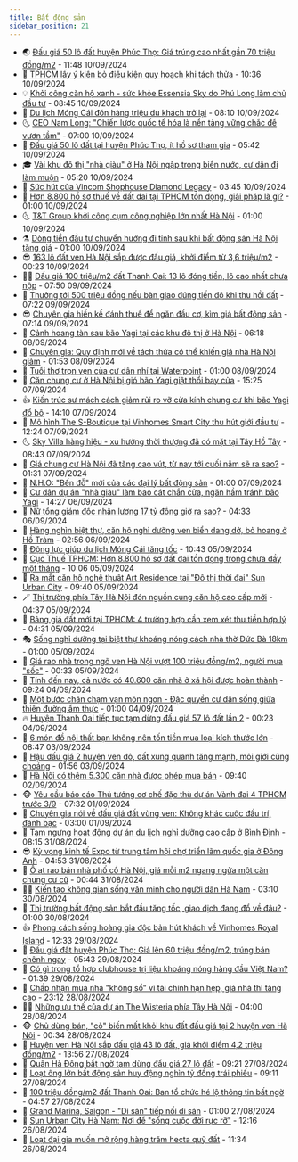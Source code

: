 ```yaml
---
title: Bất động sản
sidebar_position: 21
---
```


<!-- dantri-bat-dong-san:START -->
- 🌏 [Đấu giá 50 lô đất huyện Phúc Thọ: Giá trúng cao nhất gần 70 triệu đồng/m2](https://dantri.com.vn/bat-dong-san/dau-gia-50-lo-dat-huyen-phuc-tho-gia-trung-cao-nhat-gan-70-trieu-dongm2-20240910181432818.htm) - 11:48 10/09/2024
- 👹 [TPHCM lấy ý kiến bỏ điều kiện quy hoạch khi tách thửa](https://dantri.com.vn/bat-dong-san/tphcm-lay-y-kien-bo-dieu-kien-quy-hoach-khi-tach-thua-20240910151933502.htm) - 10:36 10/09/2024
- 💡 [Khởi công căn hộ xanh - sức khỏe Essensia Sky do Phú Long làm chủ đầu tư](https://dantri.com.vn/bat-dong-san/khoi-cong-can-ho-xanh-suc-khoe-essensia-sky-do-phu-long-lam-chu-dau-tu-20240910153736892.htm) - 08:45 10/09/2024
- 🌋 [Du lịch Móng Cái đón hàng triệu du khách trở lại](https://dantri.com.vn/bat-dong-san/du-lich-mong-cai-don-hang-trieu-du-khach-tro-lai-20240910145302902.htm) - 08:10 10/09/2024
- 🌜 [CEO Nam Long: &quot;Chiến lược quốc tế hóa là nền tảng vững chắc để vươn tầm&quot;](https://dantri.com.vn/bat-dong-san/ceo-nam-long-chien-luoc-quoc-te-hoa-la-nen-tang-vung-chac-de-vuon-tam-20240910113825516.htm) - 07:00 10/09/2024
- 💃 [Đấu giá 50 lô đất tại huyện Phúc Thọ, ít hồ sơ tham gia](https://dantri.com.vn/bat-dong-san/dau-gia-50-lo-dat-tai-huyen-phuc-tho-it-ho-so-tham-gia-20240910121617405.htm) - 05:42 10/09/2024
- 🎓 [Vài khu đô thị &quot;nhà giàu&quot; ở Hà Nội ngập trong biển nước, cư dân đi làm muộn](https://dantri.com.vn/bat-dong-san/vai-khu-do-thi-nha-giau-o-ha-noi-ngap-trong-bien-nuoc-cu-dan-di-lam-muon-20240910120454004.htm) - 05:20 10/09/2024
- 🌝 [Sức hút của Vincom Shophouse Diamond Legacy](https://dantri.com.vn/bat-dong-san/suc-hut-cua-vincom-shophouse-diamond-legacy-20240910101231970.htm) - 03:45 10/09/2024
- 🧐 [Hơn 8.800 hồ sơ thuế về đất đai tại TPHCM tồn đọng, giải pháp là gì?](https://dantri.com.vn/bat-dong-san/hon-8800-ho-so-thue-ve-dat-dai-tai-tphcm-ton-dong-giai-phap-la-gi-20240909170534418.htm) - 01:00 10/09/2024
- 🌜 [T&amp;T Group khởi công cụm công nghiệp lớn nhất Hà Nội](https://dantri.com.vn/bat-dong-san/tt-group-khoi-cong-cum-cong-nghiep-lon-nhat-ha-noi-20240910071534315.htm) - 01:00 10/09/2024
- ⚗️ [Dòng tiền đầu tư chuyển hướng đi tỉnh sau khi bất động sản Hà Nội tăng giá](https://dantri.com.vn/bat-dong-san/dong-tien-dau-tu-chuyen-huong-di-tinh-sau-khi-bat-dong-san-ha-noi-tang-gia-20240909180237982.htm) - 01:00 10/09/2024
- 😎 [163 lô đất ven Hà Nội sắp được đấu giá, khởi điểm từ 3,6 triệu/m2](https://dantri.com.vn/bat-dong-san/163-lo-dat-ven-ha-noi-sap-duoc-dau-gia-khoi-diem-tu-36-trieum2-20240910012203449.htm) - 00:23 10/09/2024
- 🧑‍🏫 [Đấu giá 100 triệu/m2 đất Thanh Oai: 13 lô đóng tiền, lô cao nhất chưa nộp](https://dantri.com.vn/bat-dong-san/dau-gia-100-trieum2-dat-thanh-oai-13-lo-dong-tien-lo-cao-nhat-chua-nop-20240909144001312.htm) - 07:50 09/09/2024
- 💪 [Thưởng tới 500 triệu đồng nếu bàn giao đúng tiến độ khi thu hồi đất](https://dantri.com.vn/bat-dong-san/thuong-toi-500-trieu-dong-neu-ban-giao-dung-tien-do-khi-thu-hoi-dat-20240909141340579.htm) - 07:22 09/09/2024
- 😎 [Chuyên gia hiến kế đánh thuế để ngăn đầu cơ, kìm giá bất động sản](https://dantri.com.vn/bat-dong-san/chuyen-gia-hien-ke-danh-thue-de-ngan-dau-co-kim-gia-bat-dong-san-20240909032308266.htm) - 07:14 09/09/2024
- 🧠 [Cảnh hoang tàn sau bão Yagi tại các khu đô thị ở Hà Nội](https://dantri.com.vn/bat-dong-san/canh-hoang-tan-sau-bao-yagi-tai-cac-khu-do-thi-o-ha-noi-20240908124325385.htm) - 06:18 08/09/2024
- 🧰 [Chuyên gia: Quy định mới về tách thửa có thể khiến giá nhà Hà Nội giảm](https://dantri.com.vn/bat-dong-san/chuyen-gia-quy-dinh-moi-ve-tach-thua-co-the-khien-gia-nha-ha-noi-giam-20240906131116028.htm) - 01:53 08/09/2024
- 🤩 [Tuổi thơ trọn vẹn của cư dân nhí tại Waterpoint](https://dantri.com.vn/bat-dong-san/tuoi-tho-tron-ven-cua-cu-dan-nhi-tai-waterpoint-20240907111923710.htm) - 01:00 08/09/2024
- 🦆 [Căn chung cư ở Hà Nội bị gió bão Yagi giật thổi bay cửa](https://dantri.com.vn/bat-dong-san/can-chung-cu-o-ha-noi-bi-gio-bao-yagi-giat-thoi-bay-cua-20240907221249943.htm) - 15:25 07/09/2024
- 👍 [Kiến trúc sư mách cách giảm rủi ro vỡ cửa kính chung cư khi bão Yagi đổ bộ](https://dantri.com.vn/bat-dong-san/kien-truc-su-mach-cach-giam-rui-ro-vo-cua-kinh-chung-cu-khi-bao-yagi-do-bo-20240907205950417.htm) - 14:10 07/09/2024
- 🙉 [Mô hình The S-Boutique tại Vinhomes Smart City thu hút giới đầu tư](https://dantri.com.vn/bat-dong-san/mo-hinh-the-s-boutique-tai-vinhomes-smart-city-thu-hut-gioi-dau-tu-20240907185439500.htm) - 12:24 07/09/2024
- 🌜 [Sky Villa hàng hiệu - xu hướng thời thượng đã có mặt tại Tây Hồ Tây](https://dantri.com.vn/bat-dong-san/sky-villa-hang-hieu-xu-huong-thoi-thuong-da-co-mat-tai-tay-ho-tay-20240907153329548.htm) - 08:43 07/09/2024
- 🌋 [Giá chung cư Hà Nội đã tăng cao vút, từ nay tới cuối năm sẽ ra sao?](https://dantri.com.vn/bat-dong-san/gia-chung-cu-ha-noi-da-tang-cao-vut-tu-nay-toi-cuoi-nam-se-ra-sao-20240906174833854.htm) - 01:31 07/09/2024
- 🥰 [N.H.O: &quot;Bến đỗ&quot; mới của các đại lý bất động sản](https://dantri.com.vn/bat-dong-san/nho-ben-do-moi-cua-cac-dai-ly-bat-dong-san-20240906171515914.htm) - 01:00 07/09/2024
- 💯 [Cư dân dự án &quot;nhà giàu&quot; làm bao cát chắn cửa, ngăn hầm tránh bão Yagi](https://dantri.com.vn/bat-dong-san/cu-dan-du-an-nha-giau-lam-bao-cat-chan-cua-ngan-ham-tranh-bao-yagi-20240906210539060.htm) - 14:27 06/09/2024
- 🤩 [Nữ tổng giám đốc nhận lương 17 tỷ đồng giờ ra sao?](https://dantri.com.vn/bat-dong-san/nu-tong-giam-doc-nhan-luong-17-ty-dong-gio-ra-sao-20240906102118445.htm) - 04:33 06/09/2024
- 💄 [Hàng nghìn biệt thự, căn hộ nghỉ dưỡng ven biển dang dở, bỏ hoang ở Hồ Tràm](https://dantri.com.vn/bat-dong-san/hang-nghin-biet-thu-can-ho-nghi-duong-ven-bien-dang-do-bo-hoang-o-ho-tram-20240905141719843.htm) - 02:56 06/09/2024
- 🦍 [Động lực giúp du lịch Móng Cái tăng tốc](https://dantri.com.vn/bat-dong-san/dong-luc-giup-du-lich-mong-cai-tang-toc-20240905172222775.htm) - 10:43 05/09/2024
- 🎡 [Cục Thuế TPHCM: Hơn 8.800 hồ sơ đất đai tồn đọng trong chưa đầy một tháng](https://dantri.com.vn/bat-dong-san/cuc-thue-tphcm-hon-8800-ho-so-dat-dai-ton-dong-trong-chua-day-mot-thang-20240905164752935.htm) - 10:06 05/09/2024
- 🐎 [Ra mắt căn hộ nghệ thuật Art Residence tại &quot;Đô thị thời đại&quot; Sun Urban City](https://dantri.com.vn/bat-dong-san/ra-mat-can-ho-nghe-thuat-art-residence-tai-do-thi-thoi-dai-sun-urban-city-20240905155431160.htm) - 09:40 05/09/2024
- 🪄 [Thị trường phía Tây Hà Nội đón nguồn cung căn hộ cao cấp mới](https://dantri.com.vn/bat-dong-san/thi-truong-phia-tay-ha-noi-don-nguon-cung-can-ho-cao-cap-moi-20240905112807708.htm) - 04:37 05/09/2024
- 💼 [Bảng giá đất mới tại TPHCM: 4 trường hợp cần xem xét thu tiền hợp lý](https://dantri.com.vn/bat-dong-san/bang-gia-dat-moi-tai-tphcm-4-truong-hop-can-xem-xet-thu-tien-hop-ly-20240905081233485.htm) - 04:31 05/09/2024
- 🎭 [Sống nghỉ dưỡng tại biệt thự khoáng nóng cách nhà thờ Đức Bà 18km](https://dantri.com.vn/bat-dong-san/song-nghi-duong-tai-biet-thu-khoang-nong-cach-nha-tho-duc-ba-18km-20240904154108811.htm) - 01:00 05/09/2024
- 🐻 [Giá rao nhà trong ngõ ven Hà Nội vượt 100 triệu đồng/m2, người mua &quot;sốc&quot;](https://dantri.com.vn/bat-dong-san/gia-rao-nha-trong-ngo-ven-ha-noi-vuot-100-trieu-dongm2-nguoi-mua-soc-20240905020043490.htm) - 00:33 05/09/2024
- 💃 [Tính đến nay, cả nước có 40.600 căn nhà ở xã hội được hoàn thành](https://dantri.com.vn/bat-dong-san/tinh-den-nay-ca-nuoc-co-40600-can-nha-o-xa-hoi-duoc-hoan-thanh-20240904153052628.htm) - 09:24 04/09/2024
- 🦣 [Một bước chân chạm vạn món ngon - Đặc quyền cư dân sống giữa thiên đường ẩm thực](https://dantri.com.vn/bat-dong-san/mot-buoc-chan-cham-van-mon-ngon-dac-quyen-cu-dan-song-giua-thien-duong-am-thuc-20240903220041898.htm) - 01:00 04/09/2024
- 🔥 [Huyện Thanh Oai tiếp tục tạm dừng đấu giá 57 lô đất lần 2](https://dantri.com.vn/bat-dong-san/huyen-thanh-oai-tiep-tuc-tam-dung-dau-gia-57-lo-dat-lan-2-20240903224357390.htm) - 00:23 04/09/2024
- 🤩 [6 món đồ nội thất bạn không nên tốn tiền mua loại kích thước lớn](https://dantri.com.vn/bat-dong-san/6-mon-do-noi-that-ban-khong-nen-ton-tien-mua-loai-kich-thuoc-lon-20240902233628273.htm) - 08:47 03/09/2024
- 🥳 [Hậu đấu giá 2 huyện ven đô, đất xung quanh tăng mạnh, môi giới cũng choáng](https://dantri.com.vn/bat-dong-san/hau-dau-gia-2-huyen-ven-do-dat-xung-quanh-tang-manh-moi-gioi-cung-choang-20240902203128646.htm) - 01:56 03/09/2024
- 🤗 [Hà Nội có thêm 5.300 căn nhà được phép mua bán](https://dantri.com.vn/bat-dong-san/ha-noi-co-them-5300-can-nha-duoc-phep-mua-ban-20240902141912397.htm) - 09:40 02/09/2024
- 🐵 [Yêu cầu báo cáo Thủ tướng cơ chế đặc thù dự án Vành đai 4 TPHCM trước 3/9](https://dantri.com.vn/bat-dong-san/yeu-cau-bao-cao-thu-tuong-co-che-dac-thu-du-an-vanh-dai-4-tphcm-truoc-39-20240901131233776.htm) - 07:32 01/09/2024
- 🤖 [Chuyên gia nói về đấu giá đất vùng ven: Không khác cuộc đấu trí, đánh bạc](https://dantri.com.vn/bat-dong-san/chuyen-gia-noi-ve-dau-gia-dat-vung-ven-khong-khac-cuoc-dau-tri-danh-bac-20240829174829415.htm) - 03:00 01/09/2024
- 👺 [Tạm ngưng hoạt động dự án du lịch nghỉ dưỡng cao cấp ở Bình Định](https://dantri.com.vn/bat-dong-san/tam-ngung-hoat-dong-du-an-du-lich-nghi-duong-cao-cap-o-binh-dinh-20240822103325772.htm) - 08:15 31/08/2024
- 😎 [Kỳ vọng kinh tế Expo từ trung tâm hội chợ triển lãm quốc gia ở Đông Anh](https://dantri.com.vn/bat-dong-san/ky-vong-kinh-te-expo-tu-trung-tam-hoi-cho-trien-lam-quoc-gia-o-dong-anh-20240831114318966.htm) - 04:53 31/08/2024
- 🤠 [Ồ ạt rao bán nhà phố cổ Hà Nội, giá mỗi m2 ngang ngửa một căn chung cư cũ](https://dantri.com.vn/bat-dong-san/o-at-rao-ban-nha-pho-co-ha-noi-gia-moi-m2-ngang-ngua-mot-can-chung-cu-cu-20240831004347768.htm) - 00:44 31/08/2024
- 👨‍🏫 [Kiến tạo không gian sống văn minh cho người dân Hà Nam](https://dantri.com.vn/bat-dong-san/kien-tao-khong-gian-song-van-minh-cho-nguoi-dan-ha-nam-20240830100303856.htm) - 03:10 30/08/2024
- 🧰 [Thị trường bất động sản bắt đầu tăng tốc, giao dịch đang đổ về đâu?](https://dantri.com.vn/bat-dong-san/thi-truong-bat-dong-san-bat-dau-tang-toc-giao-dich-dang-do-ve-dau-20240829200751280.htm) - 01:00 30/08/2024
- 👍 [Phong cách sống hoàng gia độc bản hút khách về Vinhomes Royal Island](https://dantri.com.vn/bat-dong-san/phong-cach-song-hoang-gia-doc-ban-hut-khach-ve-vinhomes-royal-island-20240829191625009.htm) - 12:33 29/08/2024
- 🌈 [Đấu giá đất huyện Phúc Thọ: Giá lên 60 triệu đồng/m2, trúng bán chênh ngay](https://dantri.com.vn/bat-dong-san/dau-gia-dat-huyen-phuc-tho-gia-len-60-trieu-dongm2-trung-ban-chenh-ngay-20240829115232583.htm) - 05:43 29/08/2024
- 🐲 [Có gì trong tổ hợp clubhouse trị liệu khoáng nóng hàng đầu Việt Nam?](https://dantri.com.vn/bat-dong-san/co-gi-trong-to-hop-clubhouse-tri-lieu-khoang-nong-hang-dau-viet-nam-20240829083906488.htm) - 01:39 29/08/2024
- 💄 [Chấp nhận mua nhà &quot;không sổ&quot; vì tài chính hạn hẹp, giá nhà thì tăng cao](https://dantri.com.vn/bat-dong-san/chap-nhan-mua-nha-khong-so-vi-tai-chinh-han-hep-gia-nha-thi-tang-cao-20240829021503853.htm) - 23:12 28/08/2024
- 👨‍🏫 [Những ưu thế của dự án The Wisteria phía Tây Hà Nội](https://dantri.com.vn/bat-dong-san/nhung-uu-the-cua-du-an-the-wisteria-phia-tay-ha-noi-20240828102157658.htm) - 04:00 28/08/2024
- 🐵 [Chủ dừng bán, &quot;cò&quot; biến mất khỏi khu đất đấu giá tại 2 huyện ven Hà Nội](https://dantri.com.vn/bat-dong-san/chu-dung-ban-co-bien-mat-khoi-khu-dat-dau-gia-tai-2-huyen-ven-ha-noi-20240828023910470.htm) - 00:34 28/08/2024
- 🎉 [Huyện ven Hà Nội sắp đấu giá 43 lô đất, giá khởi điểm 4,2 triệu đồng/m2](https://dantri.com.vn/bat-dong-san/huyen-ven-ha-noi-sap-dau-gia-43-lo-dat-gia-khoi-diem-42-trieu-dongm2-20240827185302368.htm) - 13:56 27/08/2024
- 💫 [Quận Hà Đông bất ngờ tạm dừng đấu giá 27 lô đất](https://dantri.com.vn/bat-dong-san/quan-ha-dong-bat-ngo-tam-dung-dau-gia-27-lo-dat-20240827161558599.htm) - 09:21 27/08/2024
- 🦄 [Loạt ông lớn bất động sản huy động nghìn tỷ đồng trái phiếu](https://dantri.com.vn/bat-dong-san/loat-ong-lon-bat-dong-san-huy-dong-nghin-ty-dong-trai-phieu-20240827091153255.htm) - 09:11 27/08/2024
- 🌮 [100 triệu đồng/m2 đất Thanh Oai: Ban tổ chức hé lộ thông tin bất ngờ](https://dantri.com.vn/bat-dong-san/100-trieu-dongm2-dat-thanh-oai-ban-to-chuc-he-lo-thong-tin-bat-ngo-20240826182428113.htm) - 04:57 27/08/2024
- 💯 [Grand Marina, Saigon - &quot;Di sản&quot; tiếp nối di sản](https://dantri.com.vn/bat-dong-san/grand-marina-saigon-di-san-tiep-noi-di-san-20240826161012447.htm) - 01:00 27/08/2024
- 🌊 [Sun Urban City Hà Nam: Nơi để &quot;sống cuộc đời rực rỡ&quot;](https://dantri.com.vn/bat-dong-san/sun-urban-city-ha-nam-noi-de-song-cuoc-doi-ruc-ro-20240826191516923.htm) - 12:16 26/08/2024
- 🤖 [Loạt đại gia muốn mở rộng hàng trăm hecta quỹ đất](https://dantri.com.vn/bat-dong-san/loat-dai-gia-muon-mo-rong-hang-tram-hecta-quy-dat-20240826163439202.htm) - 11:34 26/08/2024<!-- dantri-bat-dong-san:END -->
